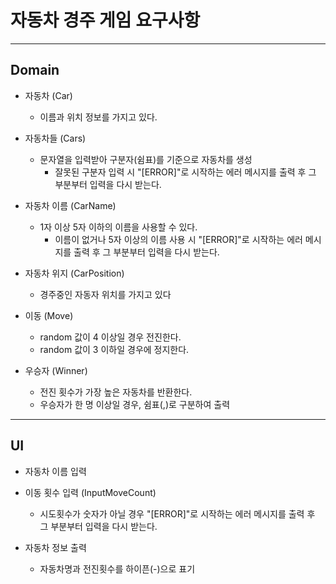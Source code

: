 자동차 경주 게임 요구사항
========
<hr/>

Domain
-------
* 자동차 (Car)
  * 이름과 위치 정보를 가지고 있다.


* 자동차들 (Cars)
  * 문자열을 입력받아 구분자(쉼표)를 기준으로 자동차를 생성
    * 잘못된 구분자 입력 시 "[ERROR]"로 시작하는 에러 메시지를 출력 후 그 부분부터 입력을 다시 받는다.


* 자동차 이름 (CarName)
  * 1자 이상 5자 이하의 이름을 사용할 수 있다.
    * 이름이 없거나 5자 이상의 이름 사용 시 "[ERROR]"로 시작하는 에러 메시지를 출력 후 그 부분부터 입력을 다시 받는다.


* 자동차 위지 (CarPosition)
  * 경주중인 자동자 위치를 가지고 있다
    

* 이동 (Move)
  * random 값이 4 이상일 경우 전진한다. 
  * random 값이 3 이하일 경우에 정지한다. 


* 우승자 (Winner)
  * 전진 횟수가 가장 높은 자동차를 반환한다.
  * 우승자가 한 명 이상일 경우, 쉼표(,)로 구분하여 출력
  
<hr/>

UI
-------
* 자동차 이름 입력


* 이동 횟수 입력 (InputMoveCount)
  * 시도횟수가 숫자가 아닐 경우  "[ERROR]"로 시작하는 에러 메시지를 출력 후 그 부분부터 입력을 다시 받는다.


* 자동차 정보 출력
  * 자동차명과 전진횟수를 하이픈(-)으로 표기